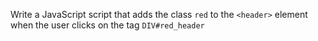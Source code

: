 Write a JavaScript script that adds the class ```red``` to the ```<header>``` element when the user clicks on the tag ```DIV#red_header```
